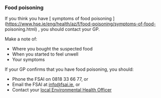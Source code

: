###  Food poisoning

If you think you have [ symptoms of food poisoning
](https://www.hse.ie/eng/health/az/f/food-poisoning/symptoms-of-food-
poisoning.html) , you should contact your GP.

Make a note of:

  * Where you bought the suspected food 
  * When you started to feel unwell 
  * Your symptoms 

If your GP confirms that you have food poisoning, you should:

  * Phone the FSAI on 0818 33 66 77, or 
  * Email the FSAI at info@fsai.ie, or 
  * Contact your [ local Environmental Health Officer ](https://www.hse.ie/eng/services/list/1/environ/environmental-health-officers.html)   

